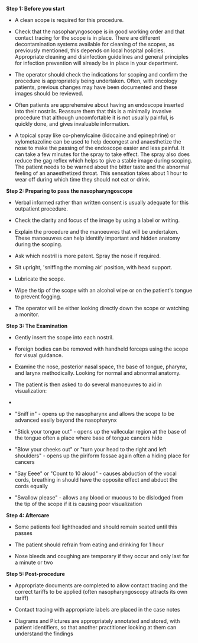 **Step 1: Before you start**

- A clean scope is required for this procedure.

- Check that the nasopharyngoscope is in good working order and that contact tracing for the scope is in place. There are different decontamination systems available for cleaning of the scopes, as previously mentioned, this depends on local hospital policies. Appropriate cleaning and disinfection guidelines and general principles for infection prevention will already be in place in your department.

- The operator should check the indications for scoping and confirm the procedure is appropriately being undertaken. Often, with oncology patients, previous changes may have been documented and these images should be reviewed.

- Often patients are apprehensive about having an endoscope inserted into their nostrils. Reassure them that this is a minimally invasive procedure that although uncomfortable it is not usually painful, is quickly done, and gives invaluable information.

- A topical spray like co-phenylcaine (lidocaine and epinephrine) or xylometazoline can be used to help decongest and anaesthetize the nose to make the passing of the endoscope easier and less painful. It can take a few minutes for the spray to take effect. The spray also does reduce the gag reflex which helps to give a stable image during scoping. The patient needs to be warned about the bitter taste and the abnormal feeling of an anaesthetized throat. This sensation takes about 1 hour to wear off during which time they should not eat or drink.

**Step 2: Preparing to pass the nasopharyngoscope**

- Verbal informed rather than written consent is usually adequate for this outpatient procedure.

- Check the clarity and focus of the image by using a label or writing.

- Explain the procedure and the manoeuvres that will be undertaken. These manoeuvres can help identify important and hidden anatomy during the scoping.

- Ask which nostril is more patent. Spray the nose if required.

- Sit upright, 'sniffing the morning air' position, with head support.

- Lubricate the scope.

- Wipe the tip of the scope with an alcohol wipe or on the patient's tongue to prevent fogging.

- The operator will be either looking directly down the scope or watching a monitor.

**Step 3: The Examination**

- Gently insert the scope into each nostril.

- Foreign bodies can be removed with handheld forceps using the scope for visual guidance.

- Examine the nose, posterior nasal space, the base of tongue, pharynx, and larynx methodically. Looking for normal and abnormal anatomy.

- The patient is then asked to do several manoeuvres to aid in visualization:

- 

- "Sniff in" - opens up the nasopharynx and allows the scope to be advanced easily beyond the nasopharynx
- "Stick your tongue out" - opens up the vallecular region at the base of the tongue often a place where base of tongue cancers hide
- "Blow your cheeks out" or "turn your head to the right and left shoulders" - opens up the piriform fossae again often a hiding place for cancers
- "Say Eeee" or "Count to 10 aloud" - causes abduction of the vocal cords, breathing in should have the opposite effect and abduct the cords equally
- "Swallow please" - allows any blood or mucous to be dislodged from the tip of the scope if it is causing poor visualization

**Step 4: Aftercare**

- Some patients feel lightheaded and should remain seated until this passes

- The patient should refrain from eating and drinking for 1 hour

- Nose bleeds and coughing are temporary if they occur and only last for a minute or two

**Step 5: Post-procedure**

- Appropriate documents are completed to allow contact tracing and the correct tariffs to be applied (often nasopharyngoscopy attracts its own tariff)

- Contact tracing with appropriate labels are placed in the case notes

- Diagrams and Pictures are appropriately annotated and stored, with patient identifiers, so that another practitioner looking at them can understand the findings